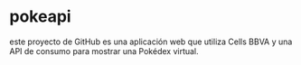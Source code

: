 # pokeapi
este proyecto de GitHub es una aplicación web que utiliza Cells BBVA y una API de consumo para mostrar una Pokédex virtual. 
